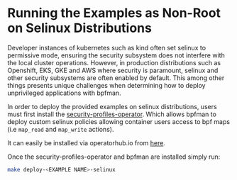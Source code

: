 # Running the Examples as Non-Root on Selinux Distributions

Developer instances of kubernetes such as kind often set selinux to permissive
mode, ensuring the security subsystem does not interfere with the local
cluster operations.  However, in production distributions such as
Openshift, EKS, GKE and AWS where security is paramount, selinux and other
security subsystems are often enabled by default.  This among other things
presents unique challenges when determining how to deploy unprivileged applications
with bpfman.

In order to deploy the provided examples on selinux distributions, users must
first install the [security-profiles-operator](https://github.com/kubernetes-sigs/security-profiles-operator).
Which allows bpfman to deploy custom selinux policies allowing container users
access to bpf maps (i.e `map_read` and `map_write` actions).

It can easily be installed via operatorhub.io from [here](https://operatorhub.io/operator/security-profiles-operator).

Once the security-profiles-operator and bpfman are installed simply run:

```bash
make deploy-<EXAMPLE NAME>-selinux
```
